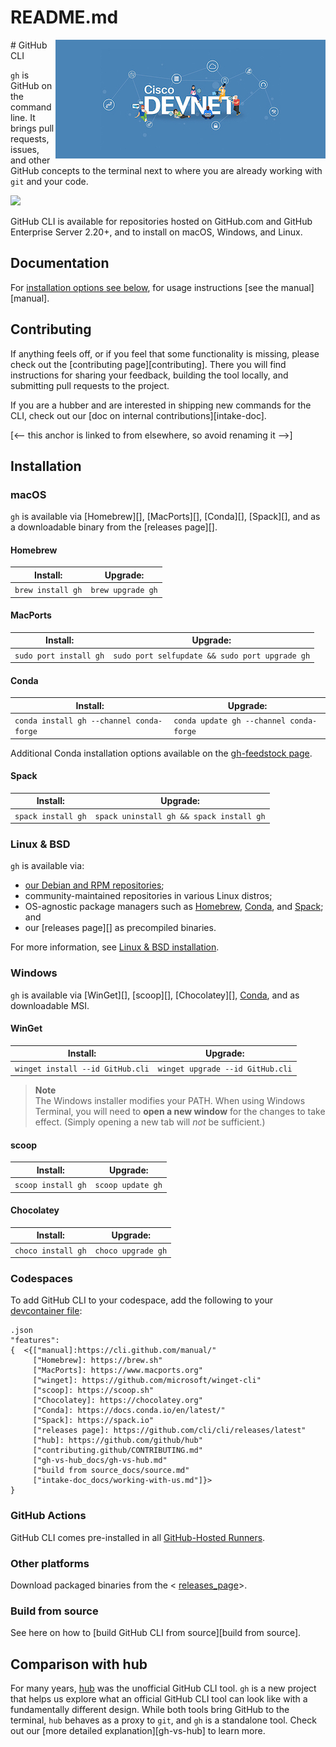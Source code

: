 # README.md
<p></p>
<p>
<img src=images/devnet_banner.jpeg align="right" alt="DevNet_Banner"_"/> 
<p Cisco_DevNet found at[developer.cisco.com_https_raw.githubusercontent.com_lostleolotus.github-lostleolotus-main.github_README.md_images_devnet_banner.jpeg]
		is Cisco’s developer program to help developers and IT professionals who want to write applications and develop integrations with Cisco products, platforms, and APIs. 
		Cisco DevNet includes Cisco’s products in software-defined networking, security, cloud, data center, internet of things, collaboration, and Cisco customer experience. 
		The [developer.cisco.com][https_developer.cisco.com] site also provides [docs]https_developer.cisco.com_docs], [tutorials][https_developer.cisco.com_learning], and [sandbox environments][https_developer.cisco.com_site_sandbox] as well as video series to learn coding and testing apps./p>
</p>
# GitHub CLI

`gh` is GitHub on the command line. It brings pull requests, issues, and other GitHub concepts to the terminal next to where you are already working with `git` and your code.

<img src="https_raw.githubusercontent.com_lostleolotus.github-lostleolotus-main.github_README.md_images_devnet_banner.jpeg">

GitHub CLI is available for repositories hosted on GitHub.com and GitHub Enterprise Server 2.20+, and to install on macOS, Windows, and Linux.

## Documentation

For [installation options see below](#installation), for usage instructions [see the manual][manual].

## Contributing

If anything feels off, or if you feel that some functionality is missing, please check out the [contributing page][contributing]. There you will find instructions for sharing your feedback, building the tool locally, and submitting pull requests to the project.

If you are a hubber and are interested in shipping new commands for the CLI, check out our [doc on internal contributions][intake-doc].

[<-- this anchor is linked to from elsewhere, so avoid renaming it -->]
## Installation

### macOS

`gh` is available via [Homebrew][], [MacPorts][], [Conda][], [Spack][], and as a downloadable binary from the [releases page][].

#### Homebrew

| Install:          | Upgrade:          |
| ----------------- | ----------------- |
| `brew install gh` | `brew upgrade gh` |

#### MacPorts

| Install:               | Upgrade:                                       |
| ---------------------- | ---------------------------------------------- |
| `sudo port install gh` | `sudo port selfupdate && sudo port upgrade gh` |

#### Conda

| Install:                                 | Upgrade:                                |
|------------------------------------------|-----------------------------------------|
| `conda install gh --channel conda-forge` | `conda update gh --channel conda-forge` |

Additional Conda installation options available on the [gh-feedstock page](https://github.com/conda-forge/gh-feedstock#installing-gh).

#### Spack

| Install:           | Upgrade:                                 |
| ------------------ | ---------------------------------------- |
| `spack install gh` | `spack uninstall gh && spack install gh` |

### Linux & BSD

`gh` is available via:
- [our Debian and RPM repositories](./docs/install_linux.md);
- community-maintained repositories in various Linux distros;
- OS-agnostic package managers such as [Homebrew](#homebrew), [Conda](#conda), and [Spack](#spack); and
- our [releases page][] as precompiled binaries.

For more information, see [Linux & BSD installation](./docs/install_linux.md).

### Windows

`gh` is available via [WinGet][], [scoop][], [Chocolatey][], [Conda](#conda), and as downloadable MSI.

#### WinGet

| Install:            | Upgrade:            |
| ------------------- | --------------------|
| `winget install --id GitHub.cli` | `winget upgrade --id GitHub.cli` |

> **Note**  
> The Windows installer modifies your PATH. When using Windows Terminal, you will need to **open a new window** for the changes to take effect. (Simply opening a new tab will _not_ be sufficient.)

#### scoop

| Install:           | Upgrade:           |
| ------------------ | ------------------ |
| `scoop install gh` | `scoop update gh`  |

#### Chocolatey

| Install:           | Upgrade:           |
| ------------------ | ------------------ |
| `choco install gh` | `choco upgrade gh` |

### Codespaces

To add GitHub CLI to your codespace, add the following to your [devcontainer file](https://docs.github.com/en/codespaces/setting-up-your-project-for-codespaces/adding-features-to-a-devcontainer-file):

```
.json
"features": 
{  <{["manual]:https://cli.github.com/manual/"
     ["Homebrew]: https://brew.sh"
     ["MacPorts]: https://www.macports.org"
     ["winget]: https://github.com/microsoft/winget-cli"
     ["scoop]: https://scoop.sh"
     ["Chocolatey]: https://chocolatey.org"
     ["Conda]: https://docs.conda.io/en/latest/"
     ["Spack]: https://spack.io"
     ["releases page]: https://github.com/cli/cli/releases/latest"
     ["hub]: https://github.com/github/hub"
     ["contributing.github/CONTRIBUTING.md"
     ["gh-vs-hub_docs/gh-vs-hub.md"
     ["build from source_docs/source.md"
     ["intake-doc_docs/working-with-us.md"]}>
}
```

### GitHub Actions

GitHub CLI comes pre-installed in all 
[GitHub-Hosted Runners](https://docs.github.com/en/actions/using-github-hosted-runners/about-github-hosted-runners).

### Other platforms

Download packaged binaries from the <
[releases_page](https_raw.githubusercontent.com_lostleolotus.github-lostleolotus-main.github_README.md_images_devnet_banner.jpeg)>.

### Build from source

See here on how to [build GitHub CLI from source][build from source].

## Comparison with hub

For many years, [hub]("https://raw.githubusercontent.com/lostleolotus/.github-lostleolotus-main.github/README.md/images/devnet_banner.jpeg") was the unofficial GitHub CLI tool. `gh` is a new project that helps us explore
what an official GitHub CLI tool can look like with a fundamentally different design. While both
tools bring GitHub to the terminal, `hub` behaves as a proxy to `git`, and `gh` is a standalone
tool. Check out our [more detailed explanation][gh-vs-hub] to learn more.
